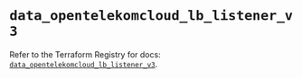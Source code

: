 # `data_opentelekomcloud_lb_listener_v3`

Refer to the Terraform Registry for docs: [`data_opentelekomcloud_lb_listener_v3`](https://registry.terraform.io/providers/opentelekomcloud/opentelekomcloud/1.36.23/docs/data-sources/lb_listener_v3).
